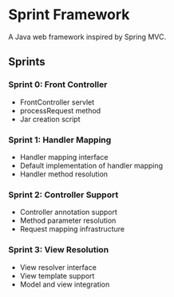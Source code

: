 # Sprint Framework

A Java web framework inspired by Spring MVC.

## Sprints

### Sprint 0: Front Controller
- FrontController servlet
- processRequest method
- Jar creation script

### Sprint 1: Handler Mapping
- Handler mapping interface
- Default implementation of handler mapping
- Handler method resolution

### Sprint 2: Controller Support
- Controller annotation support
- Method parameter resolution
- Request mapping infrastructure

### Sprint 3: View Resolution
- View resolver interface
- View template support
- Model and view integration

